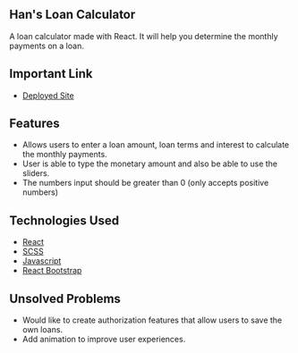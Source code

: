## Han's Loan Calculator

A loan calculator made with React. It will help you determine the monthly payments on a loan.

## Important Link
- [Deployed Site]("https://hanvnguyen94.github.io/loan-calculator/#/")

## Features
- Allows users to enter a loan amount, loan terms and interest to calculate the monthly payments.
- User is able to type the monetary amount and also be able to use the sliders.
- The numbers input should be greater than 0 (only accepts positive numbers)

## Technologies Used
- [React](https://reactjs.org/)
- [SCSS](https://sass-lang.com/)
- [Javascript](https://www.javascript.com/)
- [React Bootstrap](https://react-bootstrap.github.io/)


## Unsolved Problems
- Would like to create authorization features that allow users to save the own loans.
- Add animation to improve user experiences.